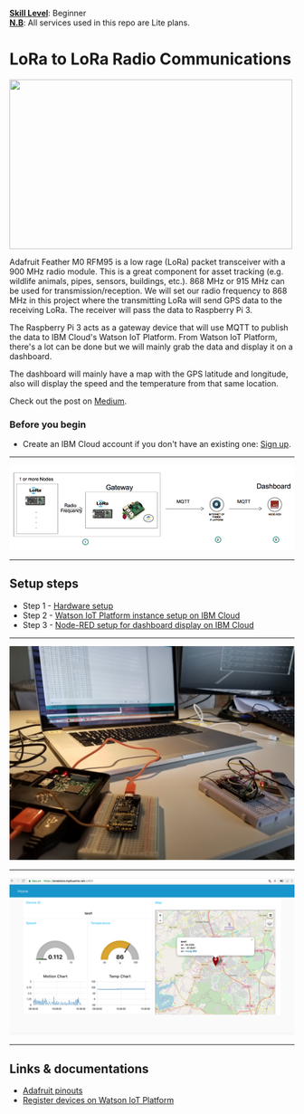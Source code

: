 <b><u>Skill Level</u></b>: Beginner
<br><b><u>N.B</u></b>: All services used in this repo are Lite plans.

# LoRa to LoRa Radio Communications

 <img src="https://raw.githubusercontent.com/hovig/lora_to_lora_mqtt_iot_cloud/master/img/lora.jpg" width="500" height="300" align="center">


Adafruit Feather M0 RFM95 is a low rage (LoRa) packet transceiver with a 900 MHz radio module. This is a great component for asset tracking (e.g. wildlife animals, pipes, sensors, buildings, etc.). 868 MHz or 915 MHz can be used for transmission/reception. We will set our radio frequency to 868 MHz in this project where the transmitting LoRa will send GPS data to the receiving LoRa. The receiver will pass the data to Raspberry Pi 3.

The Raspberry Pi 3 acts as a gateway device that will use MQTT to publish the data to IBM Cloud's Watson IoT Platform. From Watson IoT Platform, there's a lot can be done but we will mainly grab the data and display it on a dashboard.

The dashboard will mainly have a map with the GPS latitude and longitude, also will display the speed and the temperature from that same location.

Check out the post on [Medium](https://medium.com/@levanoni613/lora-to-lora-rpi-gateway-mqtt-watson-iot-platform-node-red-dashboard-b2fc473df6e2).

### Before you begin

* Create an IBM Cloud account if you don't have an existing one: [Sign up](https://console.ng.bluemix.net/registration/?target=/catalog/%3fcategory=watson).

<hr>

![](img/lora-arch.png)

<hr>

## Setup steps

* Step 1 - [Hardware setup](steps/hw.md)
* Step 2 - [Watson IoT Platform instance setup on IBM Cloud](steps/iot.md)
* Step 3 - [Node-RED setup for dashboard display on IBM Cloud](steps/nodered.md)

<hr>

![](img/hw-laptop.jpg)

<hr>

![](img/dashboard.png)

<hr>

## Links & documentations

* [Adafruit pinouts](https://learn.adafruit.com/adafruit-feather-32u4-radio-with-rfm69hcw-module/pinouts)
* [Register devices on Watson IoT Platform](https://developer.ibm.com/recipes/tutorials/how-to-register-devices-in-ibm-iot-foundation/)
